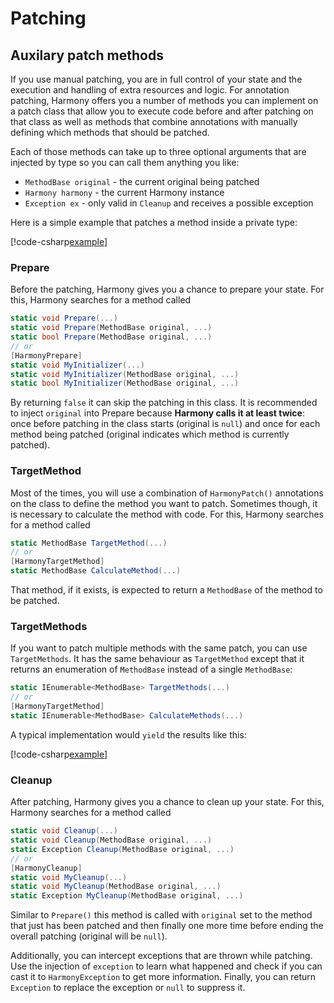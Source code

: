 # Patching

## Auxilary patch methods

If you use manual patching, you are in full control of your state and the execution and handling of extra resources and logic. For annotation patching, Harmony offers you a number of methods you can implement on a patch class that allow you to execute code before and after patching on that class as well as methods that combine annotations with manually defining which methods that should be patched.

Each of those methods can take up to three optional arguments that are injected by type so you can call them anything you like:

- `MethodBase original` - the current original being patched
- `Harmony harmony` - the current Harmony instance
- `Exception ex` - only valid in `Cleanup` and receives a possible exception

Here is a simple example that patches a method inside a private type:

[!code-csharp[example](../examples/basics.cs?name=target_method)]

### Prepare

Before the patching, Harmony gives you a chance to prepare your state. For this, Harmony searches for a method called

```csharp
static void Prepare(...)
static void Prepare(MethodBase original, ...)
static bool Prepare(MethodBase original, ...)
// or
[HarmonyPrepare]
static void MyInitializer(...)
static void MyInitializer(MethodBase original, ...)
static bool MyInitializer(MethodBase original, ...)
```

By returning `false` it can skip the patching in this class. It is recommended to inject `original` into Prepare because **Harmony calls it at least twice**: once before patching in the class starts (original is `null`) and once for each method being patched (original indicates which method is currently patched).

### TargetMethod

Most of the times, you will use a combination of `HarmonyPatch()` annotations on the class to define the method you want to patch. Sometimes though, it is necessary to calculate the method with code. For this, Harmony searches for a method called

```csharp
static MethodBase TargetMethod(...)
// or
[HarmonyTargetMethod]
static MethodBase CalculateMethod(...)
```

That method, if it exists, is expected to return a `MethodBase` of the method to be patched.

### TargetMethods

If you want to patch multiple methods with the same patch, you can use `TargetMethods`. It has the same behaviour as `TargetMethod` except that it returns an enumeration of `MethodBase` instead of a single `MethodBase`:

```csharp
static IEnumerable<MethodBase> TargetMethods(...)
// or
[HarmonyTargetMethod]
static IEnumerable<MethodBase> CalculateMethods(...)
```

A typical implementation would `yield` the results like this:

[!code-csharp[example](../examples/patching-auxilary.cs?name=yield)]

### Cleanup

After patching, Harmony gives you a chance to clean up your state. For this, Harmony searches for a method called

```csharp
static void Cleanup(...)
static void Cleanup(MethodBase original, ...)
static Exception Cleanup(MethodBase original, ...)
// or
[HarmonyCleanup]
static void MyCleanup(...)
static void MyCleanup(MethodBase original, ...)
static Exception MyCleanup(MethodBase original, ...)
```

Similar to `Prepare()` this method is called with `original` set to the method that just has been patched and then finally one more time before ending the overall patching (original will be `null`).

Additionally, you can intercept exceptions that are thrown while patching. Use the injection of `exception` to learn what happened and check if you can cast it to `HarmonyException` to get more information. Finally, you can return `Exception` to replace the exception or `null` to suppress it.
